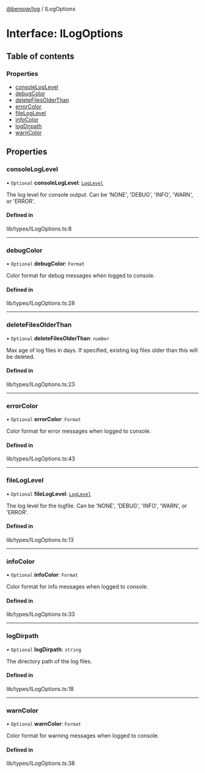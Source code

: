 [@bemoje/log](/docs/md/index.md) / ILogOptions

# Interface: ILogOptions

## Table of contents

### Properties

- [consoleLogLevel](/docs/md/interfaces/ILogOptions.md#consoleloglevel)
- [debugColor](/docs/md/interfaces/ILogOptions.md#debugcolor)
- [deleteFilesOlderThan](/docs/md/interfaces/ILogOptions.md#deletefilesolderthan)
- [errorColor](/docs/md/interfaces/ILogOptions.md#errorcolor)
- [fileLogLevel](/docs/md/interfaces/ILogOptions.md#fileloglevel)
- [infoColor](/docs/md/interfaces/ILogOptions.md#infocolor)
- [logDirpath](/docs/md/interfaces/ILogOptions.md#logdirpath)
- [warnColor](/docs/md/interfaces/ILogOptions.md#warncolor)

## Properties

### consoleLogLevel

• `Optional` **consoleLogLevel**: [`LogLevel`](/docs/md/enums/LogLevel.md)

The log level for console output. Can be 'NONE', 'DEBUG', 'INFO', 'WARN', or 'ERROR'.

#### Defined in

lib/types/ILogOptions.ts:8

___

### debugColor

• `Optional` **debugColor**: `Format`

Color format for debug messages when logged to console.

#### Defined in

lib/types/ILogOptions.ts:28

___

### deleteFilesOlderThan

• `Optional` **deleteFilesOlderThan**: `number`

Max age of log files in days. If specified, existing log files older than this will be deleted.

#### Defined in

lib/types/ILogOptions.ts:23

___

### errorColor

• `Optional` **errorColor**: `Format`

Color format for error messages when logged to console.

#### Defined in

lib/types/ILogOptions.ts:43

___

### fileLogLevel

• `Optional` **fileLogLevel**: [`LogLevel`](/docs/md/enums/LogLevel.md)

The log level for the logfile. Can be 'NONE', 'DEBUG', 'INFO', 'WARN', or 'ERROR'.

#### Defined in

lib/types/ILogOptions.ts:13

___

### infoColor

• `Optional` **infoColor**: `Format`

Color format for info messages when logged to console.

#### Defined in

lib/types/ILogOptions.ts:33

___

### logDirpath

• `Optional` **logDirpath**: `string`

The directory path of the log files.

#### Defined in

lib/types/ILogOptions.ts:18

___

### warnColor

• `Optional` **warnColor**: `Format`

Color format for warning messages when logged to console.

#### Defined in

lib/types/ILogOptions.ts:38
